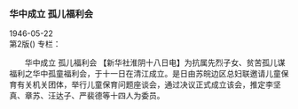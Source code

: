 ### 华中成立  孤儿福利会  

1946-05-22  
第2版()
专栏：

　　华中成立
    孤儿福利会
    【新华社淮阴十八日电】为抗属先烈子女、贫苦孤儿谋福利之华中孤童福利会，于十一日在清江成立。是日由苏皖边区总妇联邀请儿童保育有关机关团体，举行儿童保育问题座谈会，通过决议正式成立该会，推定李坚真、章苏、汪达子、严裴德等十四人为委员。  
